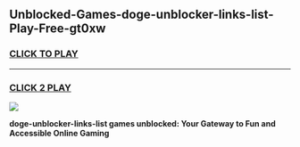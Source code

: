 
## Unblocked-Games-doge-unblocker-links-list-Play-Free-gt0xw
<h3>
<a href="https://premium76.site?title=doge-unblocker-links-list&ref=10A">CLICK TO PLAY</a></h3>
<hr>

<h3>
<a href="https://premium76.site?title=doge-unblocker-links-list&ref=10A">CLICK 2 PLAY</a>
  
</h3>

<a href="https://premium76.site?title=doge-unblocker-links-list&ref=10A"><img src="https://clearcache.store/games.png"></a>


**doge-unblocker-links-list games unblocked: Your Gateway to Fun and Accessible Online Gaming**
